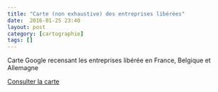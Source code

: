```yaml
---
title: "Carte (non exhaustive) des entreprises libérées"
date:  2016-01-25 23:40
layout: post
category: [cartographie]
tags: []
---
```


Carte Google recensant les entreprises libérée en France, Belgique et Allemagne

[Consulter la carte](https://www.google.com/maps/d/viewer?mid=zugIM9hNQJjs.kZa9RHqYjayc&hl=fr_FR)
